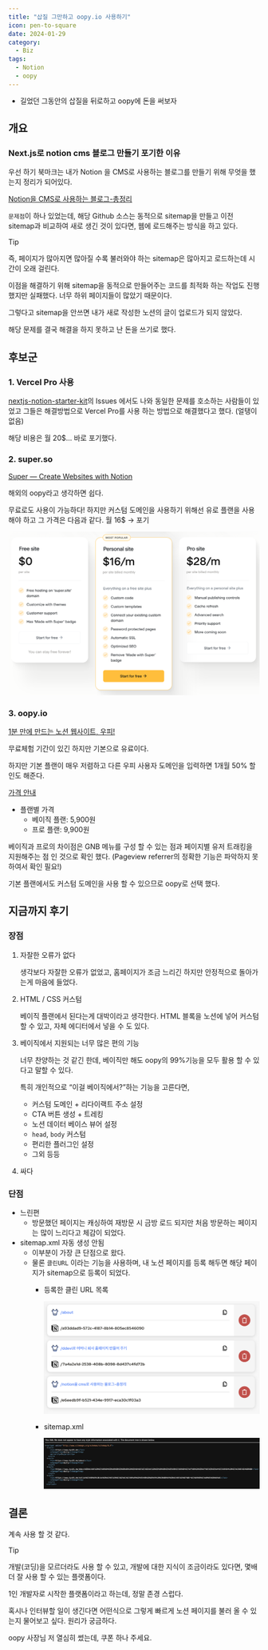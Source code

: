 ```yaml
---
title: "삽질 그만하고 oopy.io 사용하기"
icon: pen-to-square
date: 2024-01-29
category:
  - Biz
tags:
  - Notion
  - oopy
---
```

- 길었던 그동안의 삽질을 뒤로하고 oopy에 돈을 써보자
<!-- more -->
## 개요

### Next.js로 notion cms 블로그 만들기 포기한 이유

우선 하기 북마크는 내가 Notion 을 CMS로 사용하는 블로그를 만들기 위해 무엇을 했는지 정리가 되어있다.

[Notion을 CMS로 사용하는 블로그-총정리](https://www.kyu91.me/e6eedb9f-b521-434e-9917-eca30c1f03a3)

`문제점`이 하나 있었는데, 해당 Github 소스는 동적으로 sitemap을 만들고 이전 sitemap과 비교하여 새로 생긴 것이 있다면, 웹에 로드해주는 방식을 하고 있다. 

>[!tip]
>즉, 페이지가 많아지면 많아질 수록 불러와야 하는 sitemap은 많아지고 로드하는데 시간이 오래 걸린다.


이점을 해결하기 위해 sitemap을 동적으로 만들어주는 코드를 최적화 하는 작업도 진행 했지만 실패했다. 너무 하위 페이지들이 많았기 때문이다. 

그렇다고 sitemap을 안쓰면 내가 새로 작성한 노션의 글이 업로드가 되지 않았다. 

해당 문제를 결국 해결을 하지 못하고 난 돈을 쓰기로 했다.

## 후보군

### 1. Vercel Pro 사용

[nextjs-notion-starter-kit](https://github.com/transitive-bullshit/nextjs-notion-starter-kit)의 Issues 에서도 나와 동일한 문제를 호소하는 사람들이 있었고 그들은 해결방법으로 Vercel Pro를 사용 하는 방법으로 해결했다고 했다. (얼탱이 없음)

해당 비용은 월 20$… 바로 포기했다.

### 2. super.so

[Super — Create Websites with Notion](https://super.so/)

해외의 oopy라고 생각하면 쉽다. 

무료로도 사용이 가능하다! 하지만 커스텀 도메인을 사용하기 위해선 유로 플랜을 사용해야 하고 그 가격은 다음과 같다. 월 16$ → 포기

![image](./image/20240730093225.png)

### 3. oopy.io

[1분 만에 만드는 노션 웹사이트, 우피!](https://www.oopy.io/)

무료체험 기간이 있긴 하지만 기본으로 유료이다. 

하지만 기본 플랜이 매우 저렴하고 다른 우피 사용자 도메인을 입력하면 1개월 50% 할인도 해준다. 

[가격 안내](https://www.oopy.io/ko/pricing)

- 플랜별 가격
    - 베이직 플랜: 5,900원
    - 프로 플랜: 9,900원

베이직과 프로의 차이점은 GNB 메뉴를 구성 할 수 있는 점과 페이지별 유저 트래킹을 지원해주는 점 인 것으로 확인 했다. (Pageview referrer의 정확한 기능은 파악하지 못하여서 확인 필요!)

기본 플랜에서도 커스텀 도메인을 사용 할 수 있으므로 oopy로 선택 했다.

## 지금까지 후기

### 장점

1. 자잘한 오류가 없다
    
    생각보다 자잘한 오류가 없었고, 홈페이지가 조금 느리긴 하지만 안정적으로 돌아가는게 마음에 들었다. 
    
2. HTML / CSS 커스텀
    
    베이직 플랜에서 된다는게 대박이라고 생각한다. HTML 블록을 노션에 넣어 커스텀 할 수 있고, 자체 에디터에서 넣을 수 도 있다. 
    
3. 베이직에서 지원되는 너무 많은 편의 기능
    
    너무 찬양하는 것 같긴 한데, 베이직만 해도 oopy의 99%기능을 모두 활용 할 수 있다고 말할 수 있다. 
    
    특히 개인적으로 “이걸 베이직에서?”하는 기능을 고른다면,
    
    - 커스텀 도메인 + 리다이랙트 주소 설정
    - CTA 버튼 생성 + 트레킹
    - 노션 데이터 베이스 뷰어 설정
    - `head`, `body` 커스텀
    - 편리한 플러그인 설정
    - 그외 등등
4. 싸다

### 단점

- 느린편
    - 방문했던 페이지는 캐싱하여 재방문 시 금방 로드 되지만 처음 방문하는 페이지는 많이 느리다고 체감이 되었다.
- sitemap.xml 자동 생성 안됨
    - 이부분이 가장 큰 단점으로 왔다.
    - 물론 `클린URL` 이라는 기능을 사용하며, 내 노션 페이지를 등록 해두면 해당 페이지가 sitemap으로 등록이 되었다.
        - 등록한 클린 URL 목록
            
            ![Untitled](./image/Untitled234.png)
            
        - sitemap.xml
            
            ![Untitled](./image/Untitled434333.png)
            

## 결론

계속 사용 할 것 같다. 

>[!tip]
>개발(코딩)을 모르더라도 사용 할 수 있고, 개발에 대한 지식이 조금이라도 있다면, 몇배 더 잘 사용 할 수 있는 플랫폼이다.

1인 개발자로 시작한 플랫폼이라고 하는데, 정말 존경 스럽다. 

혹시나 인터뷰할 일이 생긴다면 어떤식으로 그렇게 빠르게 노션 페이지를 불러 올 수 있는지 물어보고 싶다. 원리가 궁금하다.

oopy 사장님 저 열심히 썼는데, 쿠폰 하나 주세요.